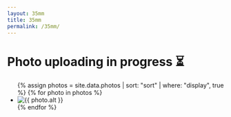 ```yaml
---
layout: 35mm
title: 35mm
permalink: /35mm/
---
```


# Photo uploading in progress ⏳
<ul class="photo-list">
  {% assign photos = site.data.photos 
    | sort: "sort" 
    | where: "display", true
  %}
  {% for photo in photos %}
    <li class="photo-item aos-jeehye">
      <a class="post-link">
        <img alt="{{ photo.alt }}" src="{{ photo.link }}">
      </a>
    </li>
  {% endfor %}
</ul>
